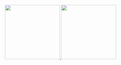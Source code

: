 
<div align="center">
  
  <a href="https://github.com/brunolrc">
  <img height="180em" src="https://github-readme-stats.vercel.app/api?username=brunolrc&show_icons=true&theme=dark&include_all_commits=true&count_private=true"/>
  <img height="180em" src="https://github-readme-stats.vercel.app/api/top-langs/?username=brunolrc&layout=compact&langs_count=7&theme=dark"/>
</div>
